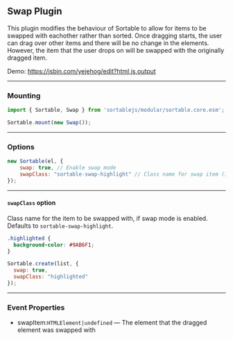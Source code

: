 ## Swap Plugin
This plugin modifies the behaviour of Sortable to allow for items to be swapped with eachother rather than sorted. Once dragging starts, the user can drag over other items and there will be no change in the elements. However, the item that the user drops on will be swapped with the originally dragged item.

Demo: https://jsbin.com/yejehog/edit?html,js,output


---


### Mounting
```js
import { Sortable, Swap } from 'sortablejs/modular/sortable.core.esm';

Sortable.mount(new Swap());
```


---


### Options

```js
new Sortable(el, {
	swap: true, // Enable swap mode
	swapClass: "sortable-swap-highlight" // Class name for swap item (if swap mode is enabled)
});
```


---


#### `swapClass` option
Class name for the item to be swapped with, if swap mode is enabled. Defaults to `sortable-swap-highlight`.

```css
.highlighted {
  background-color: #9AB6F1;
}
```

```js
Sortable.create(list, {
  swap: true,
  swapClass: "highlighted"
});
```


---


### Event Properties
 - swapItem:`HTMLElement|undefined` — The element that the dragged element was swapped with
